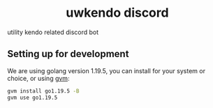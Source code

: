 <div align="center">

# uwkendo discord

</div>

utility kendo related discord bot

## Setting up for development

We are using golang version 1.19.5, you can install for your system or choice, or using [gvm](https://github.com/moovweb/gvm):
```sh
gvm install go1.19.5 -B
gvm use go1.19.5
```

